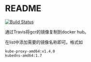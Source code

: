 # README
[![Build Status](https://www.travis-ci.org/WangSZ/gcr.io.svg?branch=master)](https://www.travis-ci.org/WangSZ/gcr.io)

通过Travis将gcr的镜像复制到docker hub。

在list中添加需要的镜像名称即可。格式如
```
kube-proxy-amd64:v1.4.0
kubedns-amd64:1.7
```
